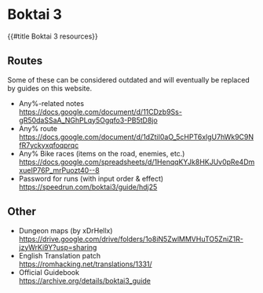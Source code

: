 # Boktai 3

{{#title Boktai 3 resources}}

## Routes

Some of these can be considered outdated and will eventually be replaced by guides on this website.

- Any%-related notes  
  <https://docs.google.com/document/d/11CDzb9Ss-gR50daSSaA_NGhPLqy5Ogqfo3-PB5tD8jo>
- Any% route  
  <https://docs.google.com/document/d/1dZtiI0aO_5cHPT6xlgU7hWk9C9NfR7yckyxqfoqprqc>
- Any% Bike races (items on the road, enemies, etc.)  
  <https://docs.google.com/spreadsheets/d/1HenqqKYJk8HKJUv0pRe4DmxueIP76P_mrPuozt40--8>
- Password for runs (with input order & effect)  
  <https://speedrun.com/boktai3/guide/hdj25>

## Other

- Dungeon maps (by xDrHellx)  
  <https://drive.google.com/drive/folders/1o8iN5ZwlMMVHuTO5ZniZ1R-jzyWrKi9Y?usp=sharing>
- English Translation patch  
  <https://romhacking.net/translations/1331/>
- Official Guidebook  
  <https://archive.org/details/boktai3_guide>
